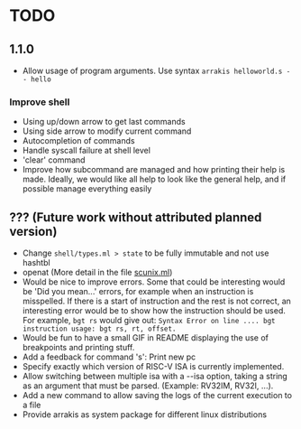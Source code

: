 # TODO

## 1.1.0

* Allow usage of program arguments. Use syntax `arrakis helloworld.s -- hello`

### Improve shell

* Using up/down arrow to get last commands
* Using side arrow to modify current command
* Autocompletion of commands
* Handle syscall failure at shell level
* 'clear' command
* Improve how subcommand are managed and how printing their help is made.
  Ideally, we would like all help to look like the general help, and if possible
  manage everything easily

## ??? (Future work without attributed planned version)

* Change `shell/types.ml > state` to be fully immutable and not use hashtbl
* openat (More detail in the file [scunix.ml](./arrakis/lib/syscall/scunix.ml))
* Would be nice to improve errors.
  Some that could be interesting would be 'Did you mean...' errors, for example
  when an instruction is misspelled.
  If there is a start of instruction and the rest is not correct, an interesting
  error would be to show how the instruction should be used.
  For example, ``bgt rs`` would give out:
  ``Syntax Error on line .... bgt instruction usage: bgt rs, rt, offset.``
* Would be fun to have a small GIF in README displaying the use of breakpoints
  and printing stuff.
* Add a feedback for command 's': Print new pc
* Specify exactly which version of RISC-V ISA is currently implemented.
* Allow switching between multiple isa with a --isa option, taking a string as
  an argument that must be parsed. (Example: RV32IM, RV32I, ...).
* Add a new command to allow saving the logs of the current execution to a file
* Provide arrakis as system package for different linux distributions


